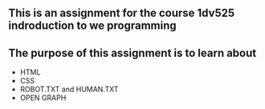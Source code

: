 ## This is an assignment for the course 1dv525 indroduction to we programming

## The purpose of this assignment is to learn about

* HTML
* CSS
* ROBOT.TXT and HUMAN.TXT
* OPEN GRAPH